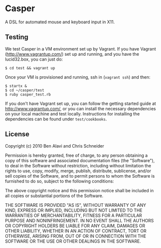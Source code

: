 Casper
======

A DSL for automated mouse and keyboard input in X11.

Testing
-------

We test Casper in a VM environment set up by Vagrant. If you have Vagrant
(http://www.vagrantup.com/) set up and running, and you have the lucid32.box,
you can just do:

    $ cd test && vagrant up

Once your VM is provisioned and running, ssh in (`vagrant ssh`) and then:

    $ startx &
    $ cd ~/casper/test
    $ ruby casper_test.rb

If you don't have Vagrant set up, you can follow the getting started guide at
http://www.vagrantup.com/, or you can install the necessary dependencies on
your local machine and test locally. Instructions for installing the
dependencies can be found under `test/cookbooks`.

License
-------

Copyright (c) 2010 Ben Alavi and Chris Schneider

Permission is hereby granted, free of charge, to any person obtaining a copy
of this software and associated documentation files (the "Software"), to deal
in the Software without restriction, including without limitation the rights
to use, copy, modify, merge, publish, distribute, sublicense, and/or sell
copies of the Software, and to permit persons to whom the Software is
furnished to do so, subject to the following conditions:

The above copyright notice and this permission notice shall be included in
all copies or substantial portions of the Software.

THE SOFTWARE IS PROVIDED "AS IS", WITHOUT WARRANTY OF ANY KIND, EXPRESS OR
IMPLIED, INCLUDING BUT NOT LIMITED TO THE WARRANTIES OF MERCHANTABILITY,
FITNESS FOR A PARTICULAR PURPOSE AND NONINFRINGEMENT. IN NO EVENT SHALL THE
AUTHORS OR COPYRIGHT HOLDERS BE LIABLE FOR ANY CLAIM, DAMAGES OR OTHER
LIABILITY, WHETHER IN AN ACTION OF CONTRACT, TORT OR OTHERWISE, ARISING FROM,
OUT OF OR IN CONNECTION WITH THE SOFTWARE OR THE USE OR OTHER DEALINGS IN
THE SOFTWARE.
